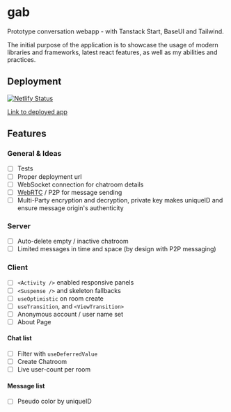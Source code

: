 # gab

Prototype conversation webapp - with Tanstack Start, BaseUI and Tailwind.

The initial purpose of the application is to showcase the usage of modern libraries and frameworks,
latest react features, as well as my abilities and practices.

## Deployment

[![Netlify Status](https://api.netlify.com/api/v1/badges/d5364049-ca01-42fd-af89-857185939dee/deploy-status)](https://app.netlify.com/projects/gab-project/deploys)

[Link to deployed app](https://gab-project.netlify.app/)

## Features

### General & Ideas

- [ ] Tests
- [ ] Proper deployment url
- [ ] WebSocket connection for chatroom details
- [ ] [WebRTC](https://developer.mozilla.org/en-US/docs/Web/API/RTCDataChannel) / P2P for message sending
- [ ] Multi-Party encryption and decryption, private key makes uniqueID and ensure message origin's authenticity

### Server

- [ ] Auto-delete empty / inactive chatroom
- [ ] Limited messages in time and space (by design with P2P messaging)

### Client

- [ ] `<Activity />` enabled responsive panels
- [ ] `<Suspense />` and skeleton fallbacks
- [ ] `useOptimistic` on room create
- [ ] `useTransition`, and `<ViewTransition>`
- [ ] Anonymous account / user name set
- [ ] About Page

#### Chat list

- [ ] Filter with `useDeferredValue`
- [ ] Create Chatroom
- [ ] Live user-count per room

#### Message list

- [ ] Pseudo color by uniqueID
